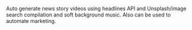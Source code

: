 Auto generate news story videos using headlines API and Unsplash/image search compilation and soft background music. Also can be used to automate marketing.